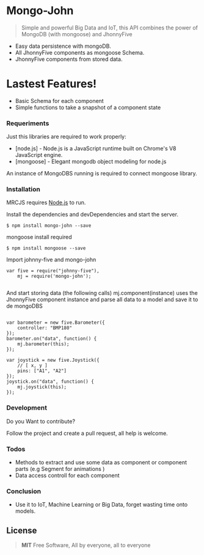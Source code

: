 # Mongo-John

> Simple and powerful Big Data and IoT, this API combines the power of MongoDB (with mongoose) and JhonnyFive

  - Easy data persistence with mongoDB.
  - All JhonnyFive components as mongoose Schema.
  - JhonnyFive components from stored data.
  
# Lastest Features!
  
  - Basic Schema for each component
  - Simple functions to take a snapshot of a component state
  

### Requeriments

Just this libraries are required to work properly:

* [node.js] - Node.js is a JavaScript runtime built on Chrome's V8 JavaScript engine.
* [mongoose] - Elegant mongodb object modeling for node.js

An instance of MongoDBS running is required to connect mongoose library.

### Installation

MRCJS requires [Node.js](https://nodejs.org/) to run.

Install the dependencies and devDependencies and start the server.

```
$ npm install mongo-john --save
```

mongoose install required
```
$ npm install mongoose --save
```

Import johnny-five and mongo-john

```
var five = require("johnny-five"),
	mj = require('mongo-john');
  
```

And start storing data (the following calls) mj.component(instance) uses the JhonnyFive component instance and parse all data to a model and save it to de mongoDBS

```

var barometer = new five.Barometer({
	controller: "BMP180"
});
barometer.on("data", function() {
	mj.barometer(this);
});

var joystick = new five.Joystick({
    // [ x, y ]
    pins: ["A1", "A2"]
});
joystick.on("data", function() {
    mj.joystick(this);
});

```

### Development

Do you Want to contribute? 

Follow the project and create a pull request, all help is welcome.

### Todos

 - Methods to extract and use some data as component or component parts (e.g Segment for animations ) 
 - Data access controll for each component
 
### Conclusion

 - Use it to IoT, Machine Learning or Big Data, forget wasting time onto models.


License
----

>**MIT**
>Free Software, All by everyone, all to everyone



